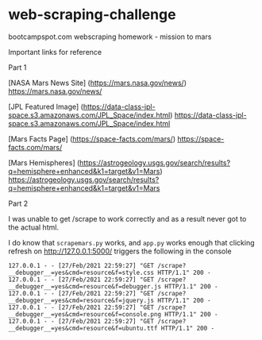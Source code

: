 # web-scraping-challenge
 bootcampspot.com webscraping homework - mission to mars


Important links for reference

Part 1

[NASA Mars News Site] (https://mars.nasa.gov/news/) https://mars.nasa.gov/news/

[JPL Featured Image] (https://data-class-jpl-space.s3.amazonaws.com/JPL_Space/index.html) https://data-class-jpl-space.s3.amazonaws.com/JPL_Space/index.html

[Mars Facts Page] (https://space-facts.com/mars/) https://space-facts.com/mars/

[Mars Hemispheres] (https://astrogeology.usgs.gov/search/results?q=hemisphere+enhanced&k1=target&v1=Mars) https://astrogeology.usgs.gov/search/results?q=hemisphere+enhanced&k1=target&v1=Mars

Part 2

I was unable to get /scrape to work correctly and as a result never got to the actual html.  

I do know that `scrapemars.py` works, and `app.py` works enough that clicking refresh on http://127.0.0.1:5000/ triggers the following in the console

```
127.0.0.1 - - [27/Feb/2021 22:59:27] "GET /scrape?__debugger__=yes&cmd=resource&f=style.css HTTP/1.1" 200 -
127.0.0.1 - - [27/Feb/2021 22:59:27] "GET /scrape?__debugger__=yes&cmd=resource&f=debugger.js HTTP/1.1" 200 -
127.0.0.1 - - [27/Feb/2021 22:59:27] "GET /scrape?__debugger__=yes&cmd=resource&f=jquery.js HTTP/1.1" 200 -
127.0.0.1 - - [27/Feb/2021 22:59:27] "GET /scrape?__debugger__=yes&cmd=resource&f=console.png HTTP/1.1" 200 -
127.0.0.1 - - [27/Feb/2021 22:59:27] "GET /scrape?__debugger__=yes&cmd=resource&f=ubuntu.ttf HTTP/1.1" 200 -
```
